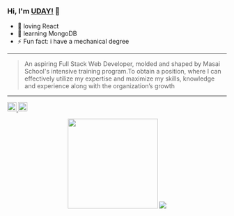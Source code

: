 ### Hi, I'm [UDAY!](https://udaykiran199715.github.io/) 👋

<!-- <img src="https://github.com/udaykiran199715/udaykiran199715/blob/master/mern-stack.png" width="800" height="250" /> -->

- 🔭 loving React
- 🌱 learning MongoDB
- ⚡ Fun fact: i have a mechanical degree


---
>An aspiring Full Stack Web Developer, molded and shaped by Masai School's intensive training program.To obtain a position, where I can effectively utilize my expertise and maximize my skills, knowledge and experience along with the organization’s growth
---


<a href="https://twitter.com/udaymslul">
  <img  alt="Uday Akula | Twitter" width="21px" src="https://raw.githubusercontent.com/anuraghazra/anuraghazra/master/assets/twitter.svg" />
</a>
<a href="https://www.linkedin.com/in/uday-kiran-akula-18611a157/">
  <img  alt="Uday Akula | Linkedin" width="21px" src="https://www.google.com/search?q=linkedin+logo&sxsrf=ALeKk014qZgm8imBaedyYjj3jJk6KubVjg:1596854005248&tbm=isch&source=iu&ictx=1&fir=I8gi7yJSoBiCbM%252CiY3qzzFZ12SEfM%252C_&vet=1&usg=AI4_-kQRarVLz3y9yIuEQQPFPB4uc9ppwg&sa=X&ved=2ahUKEwilt_bdyIrrAhU0yzgGHSRtArAQ9QEwB3oECAoQNw#imgrc=I8gi7yJSoBiCbM" />
</a>


<p align='center'>
  <img src="https://github-readme-stats.vercel.app/api?username=udaykiran199715&theme=dark&show_icons=true&count_private=true" height="207px" /> 
  <img src="https://github-readme-stats.vercel.app/api/top-langs/?username=udaykiran199715&theme=dark"/>

</P>

